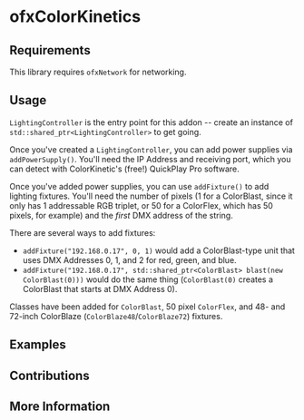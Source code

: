 # ofxColorKinetics

## Requirements
This library requires `ofxNetwork` for networking.

## Usage
`LightingController` is the entry point for this addon -- create an instance of `std::shared_ptr<LightingController>` to get going.

Once you've created a `LightingController`, you can add power supplies via `addPowerSupply()`.  You'll need the IP Address and receiving port, which you can detect with ColorKinetic's (free!) QuickPlay Pro software.

Once you've added power supplies, you can use `addFixture()` to add lighting fixtures.  You'll need the number of pixels (1 for a ColorBlast, since it only has 1 addressable RGB triplet, or 50 for a ColorFlex, which has 50 pixels, for example) and the *first* DMX address of the string.

There are several ways to add fixtures:

* `addFixture("192.168.0.17", 0, 1)` would add a ColorBlast-type unit that uses DMX Addresses 0, 1, and 2 for red, green, and blue.
* `addFixture("192.168.0.17", std::shared_ptr<ColorBlast> blast(new ColorBlast(0)))` would do the same thing (`ColorBlast(0)` creates a ColorBlast that starts at DMX Address 0).

Classes have been added for `ColorBlast`, 50 pixel `ColorFlex`, and 48- and 72-inch ColorBlaze (`ColorBlaze48`/`ColorBlaze72`) fixtures.

## Examples

## Contributions

## More Information
